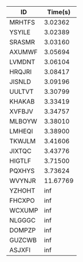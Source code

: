 |ID|Time(s)|
|-|-|
|MRHTFS|3.02362|
|YSYILE|3.02389|
|SRASMR|3.03160|
|AXUMWF|3.05694|
|LVMDNT|3.06104|
|HRQJRI|3.08417|
|JISNLD|3.09196|
|UULTVT|3.30799|
|KHAKAB|3.33419|
|XVFBJV|3.34757|
|MLBOYW|3.38010|
|LMHEQI|3.38900|
|TKWJLM|3.41606|
|JIXTQC|3.43776|
|HIGTLF|3.71500|
|PQXHYS|3.73624|
|WVYNJR|11.67769|
|YZHOHT|inf|
|FHCXPO|inf|
|WCXUMP|inf|
|NLGGGC|inf|
|DOMPZP|inf|
|GUZCWB|inf|
|ASJXFI|inf|
